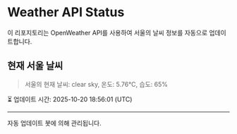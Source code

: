 
# Weather API Status

이 리포지토리는 OpenWeather API를 사용하여 서울의 날씨 정보를 자동으로 업데이트합니다.

## 현재 서울 날씨
> 서울의 현재 날씨: clear sky, 온도: 5.76°C, 습도: 65%

⏳ 업데이트 시간: 2025-10-20 18:56:01 (UTC)

---
자동 업데이트 봇에 의해 관리됩니다.
